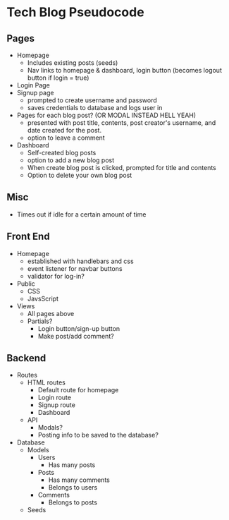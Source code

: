 # Tech Blog Pseudocode

## Pages
* Homepage
    * Includes existing posts (seeds)
    * Nav links to homepage & dashboard, login button (becomes logout button if login = true)
* Login Page
* Signup page
    * prompted to create username and password
    * saves credentials to database and logs user in
* Pages for each blog post? (OR MODAL INSTEAD HELL YEAH)
    * presented with post title, contents, post creator's username, and date created for the post. 
    * option to leave a comment
* Dashboard
    * Self-created blog posts
    * option to add a new blog post
    * When create blog post is clicked, prompted for title and contents
    * Option to delete your own blog post

## Misc
* Times out if idle for a certain amount of time

## Front End
* Homepage
    * established with handlebars and css
    * event listener for navbar buttons
    * validator for log-in?
* Public
    * CSS
    * JavsScript
* Views
    * All pages above
    * Partials?
        * Login button/sign-up button
        * Make post/add comment?

## Backend
*  Routes
    * HTML routes
        * Default route for homepage
        * Login route
        * Signup route
        * Dashboard
    * API
        * Modals?
        * Posting info to be saved to the database?
* Database
    * Models
        * Users
            * Has many posts
        * Posts
            * Has many comments
            * Belongs to users
        * Comments
            * Belongs to posts
    * Seeds


